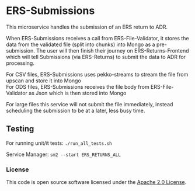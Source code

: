
# ERS-Submissions

This microservice handles the submission of an ERS return to ADR.

When ERS-Submissions receives a call from ERS-File-Validator, it stores the data from the validated file (split into chunks) into Mongo as a pre-submission.
The user will then finish their journey on ERS-Returns-Frontend which will tell Submissions (via ERS-Returns) to submit the
data to ADR for processing.

For CSV files, ERS-Submissions uses pekko-streams to stream the file from upscan and store it into Mongo <br>
For ODS files, ERS-Submissions receives the file body from ERS-File-Validator as Json which is then stored into Mongo

For large files this service will not submit the file immediately, instead scheduling the submission to be at a later, less busy time.

## Testing

For running unit/it tests:
`./run_all_tests.sh`

Service Manager: `sm2 --start ERS_RETURNS_ALL`

### License

This code is open source software licensed under the [Apache 2.0 License]("http://www.apache.org/licenses/LICENSE-2.0.html").
    